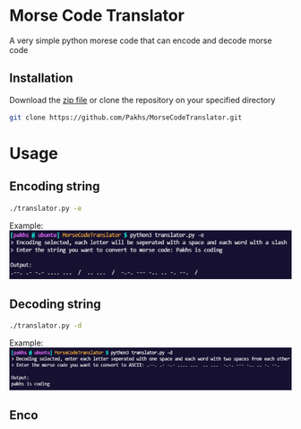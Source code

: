 # Morse Code Translator

A very simple python morese code that can encode and decode morse code

## Installation

Download the [zip file](https://github.com/Pakhs/MorseCodeTranslator/archive/refs/heads/main.zip) or clone the repository on your specified directory

```bash
git clone https://github.com/Pakhs/MorseCodeTranslator.git
```

# Usage
## Encoding string

```bash
./translator.py -e
```
Example:
![Example](https://github.com/Pakhs/MorseCodeTranslator/blob/main/img/encode.png)

## Decoding string

```bash
./translator.py -d
```
Example: 
![Example](https://github.com/Pakhs/MorseCodeTranslator/blob/main/img/decode.png)

## Enco
